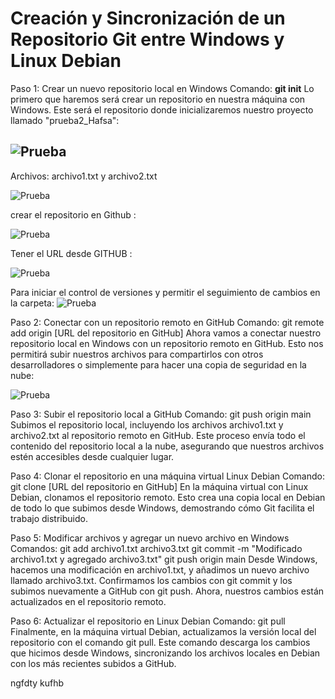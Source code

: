 # Creación y Sincronización de un Repositorio Git entre Windows y Linux Debian

Paso 1: Crear un nuevo repositorio local en Windows
Comando: **git init**
Lo primero que haremos será crear un repositorio en nuestra máquina con Windows. Este será el repositorio donde inicializaremos nuestro proyecto llamado "prueba2_Hafsa":

![Prueba](./img/2.jpg)
--- 
Archivos: archivo1.txt y archivo2.txt

![Prueba](./img/6.jpg)

crear el repositorio en Github :

![Prueba](./img/3.jpg)

Tener el URL desde GITHUB :

![Prueba](./img/4.jpg)

Para iniciar el control de versiones y permitir el seguimiento de cambios en la carpeta:
![Prueba](./img/5.jpg)

Paso 2: Conectar con un repositorio remoto en GitHub
Comando: git remote add origin [URL del repositorio en GitHub]
Ahora vamos a conectar nuestro repositorio local en Windows con un repositorio remoto en GitHub. Esto nos permitirá subir nuestros archivos para compartirlos con otros desarrolladores o simplemente para hacer una copia de seguridad en la nube:

![Prueba](./img/7.jpg)


Paso 3: Subir el repositorio local a GitHub
Comando: git push origin main
Subimos el repositorio local, incluyendo los archivos archivo1.txt y archivo2.txt al repositorio remoto en GitHub. Este proceso envía todo el contenido del repositorio local a la nube, asegurando que nuestros archivos estén accesibles desde cualquier lugar.




Paso 4: Clonar el repositorio en una máquina virtual Linux Debian
Comando: git clone [URL del repositorio en GitHub]
En la máquina virtual con Linux Debian, clonamos el repositorio remoto. Esto crea una copia local en Debian de todo lo que subimos desde Windows, demostrando cómo Git facilita el trabajo distribuido.



Paso 5: Modificar archivos y agregar un nuevo archivo en Windows
Comandos:
git add archivo1.txt archivo3.txt
git commit -m "Modificado archivo1.txt y agregado archivo3.txt"
git push origin main
Desde Windows, hacemos una modificación en archivo1.txt, y añadimos un nuevo archivo llamado archivo3.txt. Confirmamos los cambios con git commit y los subimos nuevamente a GitHub con git push. Ahora, nuestros cambios están actualizados en el repositorio remoto.





Paso 6: Actualizar el repositorio en Linux Debian
Comando: git pull
Finalmente, en la máquina virtual Debian, actualizamos la versión local del repositorio con el comando git pull. Este comando descarga los cambios que hicimos desde Windows, sincronizando los archivos locales en Debian con los más recientes subidos a GitHub.


ngfdty kufhb


